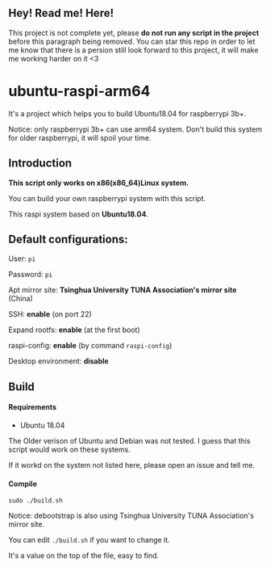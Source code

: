 Hey! Read me! Here!
---
This project is not complete yet, please **do not run any script in the project** before this paragraph being removed.
You can star this repo in order to let me know that there is a persion still look forward to this project, it will make me working harder on it <3

# ubuntu-raspi-arm64
It's a project which helps you to build Ubuntu18.04 for raspberrypi 3b+.

Notice: only raspberrypi 3b+ can use arm64 system. Don't build this system for older raspberrypi, it will spoil your time.

Introduction
---

**This script only works on x86(x86_64)Linux system.** 

You can build your own raspberrypi system with this script.

This raspi system based on **Ubuntu18.04**.

Default configurations:
---

User: `pi`

Password: `pi`

Apt mirror site: **Tsinghua University TUNA Association's mirror site** (China)

SSH: **enable** (on port 22)

Expand rootfs: **enable** (at the first boot)

raspi-config: **enable** (by command `raspi-config`)

Desktop environment: **disable** 

Build 
---
#### Requirements
+ Ubuntu 18.04

The Older verison of Ubuntu and Debian was not tested. I guess that this script would work on these systems.

If it workd on the system not listed here, please open an issue and tell me.

#### Compile
`sudo ./build.sh`

Notice: debootstrap is also using Tsinghua University TUNA Association's mirror site. 

You can edit `./build.sh` if you want to change it.

It's a value on the top of the file, easy to find.
